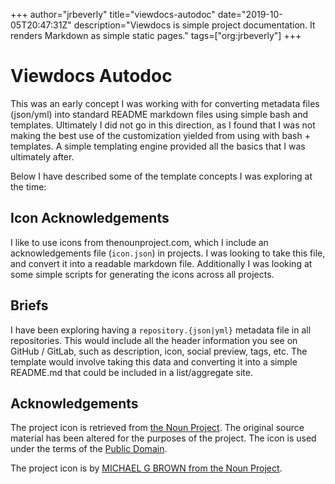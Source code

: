 +++
author="jrbeverly"
title="viewdocs-autodoc"
date="2019-10-05T20:47:31Z"
description="Viewdocs is simple project documentation. It renders Markdown as simple static pages."
tags=["org:jrbeverly"]
+++

# Viewdocs Autodoc

This was an early concept I was working with for converting metadata files (json/yml) into standard README markdown files using simple bash and templates. Ultimately I did not go in this direction, as I found that I was not making the best use of the customization yielded from using with bash + templates. A simple templating engine provided all the basics that I was ultimately after.

Below I have described some of the template concepts I was exploring at the time:

## Icon Acknowledgements

I like to use icons from thenounproject.com, which I include an acknowledgements file (`icon.json`) in projects. I was looking to take this file, and convert it into a readable markdown file. Additionally I was looking at some simple scripts for generating the icons across all projects.

## Briefs

I have been exploring having a `repository.{json|yml}` metadata file in all repositories. This would include all the header information you see on GitHub / GitLab, such as description, icon, social preview, tags, etc. The template would involve taking this data and converting it into a simple README.md that could be included in a list/aggregate site.

## Acknowledgements

The project icon is retrieved from [the Noun Project](docs/icon/icon.json). The original source material has been altered for the purposes of the project. The icon is used under the terms of the [Public Domain](https://creativecommons.org/publicdomain/zero/1.0/).

The project icon is by [MICHAEL G BROWN from the Noun Project](https://thenounproject.com/term/clank/738702/).

